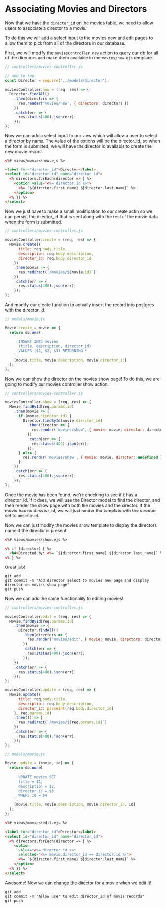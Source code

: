 # Associating Movies and Directors

Now that we have the `director_id` on the movies table, we need to allow users to associate a director to a movie.

To do this we will add a select input to the movies new and edit pages to allow them to pick from all of the directors in our database.

First, we will modify the `moviesController.new` action to query our db for all of the directors and make them available in the `movies/new.ejs` template.

```javascript
// controllers/movies-controller.js

// add to top
const Director = require('../models/director');

moviesController.new = (req, res) => {
  Director.findAll()
    .then(directors => {
      res.render('movies/new', { directors: directors })
    })
    .catch(err => {
      res.status(400).json(err);
    });
};
```

Now we can add a select input to our view which will allow a user to select a director by name. The value of the options will be the director_id, so when the form is submitted, we will have the director id available to create the new movie record.

```html
<%# views/movies/new.ejs %>

<label for="director_id">Director</label>
<select id="director_id" name="director_id">
  <% directors.forEach(director => { %>
    <option value="<%= director.id %>">
      <%= `${director.first_name} ${director.last_name}` %>
    </option>
  <% }) %>
</select>
```

Now we just have to make a small modification to our create actin so we can persist the director_id that is sent along with the rest of the movie data when the form is submitted.

```javascript
// controllers/movies-controller.js

moviesController.create = (req, res) => {
  Movie.create({
      title: req.body.title,
      description: req.body.description,
      director_id: req.body.director_id
    })
    .then(movie => {
      res.redirect(`/movies/${movie.id}`)
    })
    .catch(err => {
      res.status(400).json(err);
    });
};
```

And modify our create function to actually insert the record into postgres with the director_id.

```javascript
// models/movie.js

Movie.create = movie => {
  return db.one(
    `
      INSERT INTO movies
      (title, description, director_id)
      VALUES ($1, $2, $3) RETURNING *
    `,
    [movie.title, movie.description, movie.director_id]
  );
};
```

Now we can show the director on the movies show page! To do this, we are going to modify our movies controller show action.

```javascript
// controllers/movies-controller.js

moviesController.show = (req, res) => {
  Movie.findById(req.params.id)
    .then(movie => {
      if (movie.director_id) {
        Director.findById(movie.director_id)
          .then(director => {
            res.render('movies/show', { movie: movie, director: director })
          })
          .catch(err => {
            res.status(400).json(err);
          });
      } else {
        res.render('movies/show', { movie: movie, director: undefined })
      }
    })
    .catch(err => {
      res.status(400).json(err);
    });
};
```

Once the movie has been found, we're checking to see if it has a director_id. If it does, we will use the Director model to find the director, and then render the show page with both the movies and the director. If the movie has no director_id, we will just render the template with the director set to `undefined`.

Now we can just modify the movies show template to display the directors name if the director is present.

```html
<%# views/movies/show.ejs %>

<% if (director) { %>
  <h4>Directed by: <%= `${director.first_name} ${director.last_name}` %></h4>
<% } %>
```

Great job!

```
git add .
git commit -m "Add director select to movies new page and display director on movies show page"
git push
```

Now we can add the same functionality to editing movies!

```javascript
// controllers/movies-controller.js

moviesController.edit = (req, res) => {
  Movie.findById(req.params.id)
    .then(movie => {
      Director.findAll()
        .then(directors => {
          res.render('movies/edit', { movie: movie, directors: directors })
        })
        .catch(err => {
          res.status(400).json(err);
        });
    })
    .catch(err => {
      res.status(400).json(err);
    });
};

moviesController.update = (req, res) => {
  Movie.update({
      title: req.body.title,
      description: req.body.description,
      director_id: parseInt(req.body.director_id)
    }, req.params.id)
    .then(() => {
      res.redirect(`/movies/${req.params.id}`)
    })
    .catch(err => {
      res.status(400).json(err);
    });
};
```

```javascript
// models/movie.js

Movie.update = (movie, id) => {
  return db.none(
    `
      UPDATE movies SET
      title = $1,
      description = $2,
      director_id = $3
      WHERE id = $4
    `,
    [movie.title, movie.description, movie.director_id, id]
  );
};
```

```html
<%# views/movies/edit.ejs %>

<label for="director_id">Director</label>
<select id="director_id" name="director_id">
  <% directors.forEach(director => { %>
    <option
      value="<%= director.id %>"
      selected="<%= movie.director_id == director.id %>">
      <%= `${director.first_name} ${director.last_name}` %>
    </option>
  <% }) %>
</select>
```

Awesome! Now we can change the director for a movie when we edit it!

```
git add .
git commit -m "Allow user to edit director_id of movie records"
git push
```
